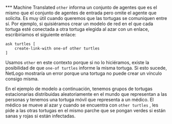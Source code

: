 ﻿*** Machine Translated
`other` informa un conjunto de agentes que es el mismo que el conjunto de agentes de entrada pero omite el agente que solicita. Es muy útil cuando queremos que las tortugas se comuniquen entre sí. Por ejemplo, si quisiéramos crear un modelo de red en el que cada tortuga esté conectada a otra tortuga elegida al azar con un enlace, escribiríamos el siguiente enlace:



```
ask turtles [
	create-link-with one-of other turtles
]
```


Usamos `other` en este contexto porque si no lo hiciéramos, existe la posibilidad de que `one-of turtles` informe la misma tortuga. Si esto sucede, NetLogo mostraría un error porque una tortuga no puede crear un vínculo consigo misma.

En el ejemplo de modelo a continuación, tenemos grupos de tortugas estacionarias distribuidas aleatoriamente en el mundo que representan a las personas y tenemos una tortuga móvil que representa a un médico. El médico se mueve al azar y cuando se encuentra con `other turtles` , les pide a las otras tortugas en el mismo parche que se pongan verdes si están sanas y rojas si están infectadas.
